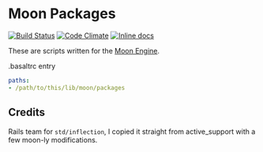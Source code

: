Moon Packages
=============
[![Build Status](https://travis-ci.org/IceDragon200/moon-packages.svg?branch=master)](https://travis-ci.org/IceDragon200/moon-packages)
[![Code Climate](https://codeclimate.com/github/IceDragon200/moon-packages/badges/gpa.svg)](https://codeclimate.com/github/IceDragon200/moon-packages)
[![Inline docs](http://inch-ci.org/github/IceDragon200/moon-packages.svg?branch=master)](http://inch-ci.org/github/IceDragon200/moon-packages)

These are scripts written for the [Moon Engine](https://github.com/archSeer/moon).


.basaltrc entry
```yaml
paths:
- /path/to/this/lib/moon/packages
```

## Credits
Rails team for `std/inflection`, I copied it straight from active_support with a few moon-ly modifications.
